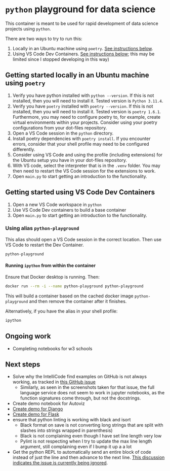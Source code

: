<!-- markdownlint-disable MD029 -->

# `python` playground for data science

This container is meant to be used for rapid development of data science projects using `python`.

There are two ways to try to run this:

1. Locally in an Ubuntu machine using `poetry`. [See instructions below](#getting-started-locally-in-an-ubuntu-machine-using-poetry).
2. Using VS Code Dev Containers. [See instructions below](#getting-started-using-vs-code-dev-containers); this may be limited since I stopped developing in this way)

## Getting started locally in an Ubuntu machine using `poetry`

1. Verify you have python installed with `python --version`. If this is not installed, then you will need to install it. Tested version is `Python 3.11.4`.
2. Verify you have `poetry` installed with `poetry --version`. If this is not installed, then you will need to install it. Tested version is `poetry 1.6.1`. Furthermore, you may need to configure poetry to, for example, create virtual environments within your projects. Consider using your poetry configurations from your dot-files repository.
3. Open a VS Code session in the `python` directory.
4. Install poetry dependencies with `poetry install`. If you encounter errors, consider that your shell profile may need to be configured differently.
5. Consider using VS Code and using the profile (including extensions) for the Ubuntu setup you have in your dot-files repository.
6. With VS code, select the interpreter that is in the `.venv` folder. You may then need to restart the VS Code session for the extensions to work.
7. Open `main.py` to start getting an introduction to the functionality.

## Getting started using VS Code Dev Containers

1. Open a new VS Code workspace in `python`
2. Use VS Code Dev containers to build a base container
3. Open `main.py` to start getting an introduction to the functionality.

### Using alias `python-playground`

This alias should open a VS Code session in the correct location. Then use VS Code to restart the Dev Container.

```sh
python-playground
```

#### Running `ipython` from within the container

Ensure that Docker desktop is running. Then:

```sh
docker run --rm -i --name python-playground python-playground
```

This will build a container based on the cached docker image `python-playground` and then remove the container after it finishes.

Alternatively, if you have the alias in your shell profile:

```sh
ipython
```

## Ongoing work

- Completing notebooks for w3 schools

## Next steps

- Solve why the IntelliCode find examples on GitHub is not always working, as tracked in [this GitHub issue](https://github.com/MicrosoftDocs/intellicode/issues/466)
  - Similarly, as seen in the screenshots taken for that issue, the full language service does not seem to work in jupyter notebooks, as the function signatures come through, but not the docstrings.
- Create demo notebook for Autoviz
- [Create demo for Django](https://code.visualstudio.com/docs/python/tutorial-django)
- [Create demo for Flask](https://code.visualstudio.com/docs/python/tutorial-flask)
- ensure that python linting is working with black and isort
  - Black format on save is not converting long strings that are split with slashes into strings wrapped in parenthesis)
  - Black is not complaining even though I have set line length very low
  - Pylint is not respecting when I try to update the max line length argument, still complaining even if I bump it up a a lot
- Get the python REPL to automatically send an entire block of code instead of just the line and then advance to the next line. [This discussion indicates the issue is currently being ignored](https://github.com/microsoft/vscode-python/issues/18105).
